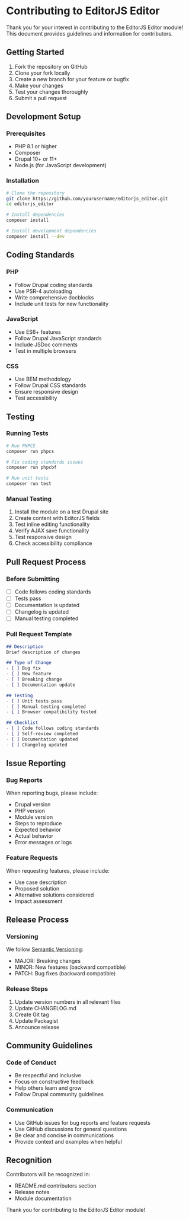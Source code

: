 # Contributing to EditorJS Editor

Thank you for your interest in contributing to the EditorJS Editor module! This document provides guidelines and information for contributors.

## Getting Started

1. Fork the repository on GitHub
2. Clone your fork locally
3. Create a new branch for your feature or bugfix
4. Make your changes
5. Test your changes thoroughly
6. Submit a pull request

## Development Setup

### Prerequisites
- PHP 8.1 or higher
- Composer
- Drupal 10+ or 11+
- Node.js (for JavaScript development)

### Installation
```bash
# Clone the repository
git clone https://github.com/yourusername/editorjs_editor.git
cd editorjs_editor

# Install dependencies
composer install

# Install development dependencies
composer install --dev
```

## Coding Standards

### PHP
- Follow Drupal coding standards
- Use PSR-4 autoloading
- Write comprehensive docblocks
- Include unit tests for new functionality

### JavaScript
- Use ES6+ features
- Follow Drupal JavaScript standards
- Include JSDoc comments
- Test in multiple browsers

### CSS
- Use BEM methodology
- Follow Drupal CSS standards
- Ensure responsive design
- Test accessibility

## Testing

### Running Tests
```bash
# Run PHPCS
composer run phpcs

# Fix coding standards issues
composer run phpcbf

# Run unit tests
composer run test
```

### Manual Testing
1. Install the module on a test Drupal site
2. Create content with EditorJS fields
3. Test inline editing functionality
4. Verify AJAX save functionality
5. Test responsive design
6. Check accessibility compliance

## Pull Request Process

### Before Submitting
- [ ] Code follows coding standards
- [ ] Tests pass
- [ ] Documentation is updated
- [ ] Changelog is updated
- [ ] Manual testing completed

### Pull Request Template
```markdown
## Description
Brief description of changes

## Type of Change
- [ ] Bug fix
- [ ] New feature
- [ ] Breaking change
- [ ] Documentation update

## Testing
- [ ] Unit tests pass
- [ ] Manual testing completed
- [ ] Browser compatibility tested

## Checklist
- [ ] Code follows coding standards
- [ ] Self-review completed
- [ ] Documentation updated
- [ ] Changelog updated
```

## Issue Reporting

### Bug Reports
When reporting bugs, please include:
- Drupal version
- PHP version
- Module version
- Steps to reproduce
- Expected behavior
- Actual behavior
- Error messages or logs

### Feature Requests
When requesting features, please include:
- Use case description
- Proposed solution
- Alternative solutions considered
- Impact assessment

## Release Process

### Versioning
We follow [Semantic Versioning](https://semver.org/):
- MAJOR: Breaking changes
- MINOR: New features (backward compatible)
- PATCH: Bug fixes (backward compatible)

### Release Steps
1. Update version numbers in all relevant files
2. Update CHANGELOG.md
3. Create Git tag
4. Update Packagist
5. Announce release

## Community Guidelines

### Code of Conduct
- Be respectful and inclusive
- Focus on constructive feedback
- Help others learn and grow
- Follow Drupal community guidelines

### Communication
- Use GitHub issues for bug reports and feature requests
- Use GitHub discussions for general questions
- Be clear and concise in communications
- Provide context and examples when helpful

## Recognition

Contributors will be recognized in:
- README.md contributors section
- Release notes
- Module documentation

Thank you for contributing to the EditorJS Editor module!
